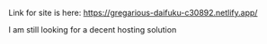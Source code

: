 Link for site is here: https://gregarious-daifuku-c30892.netlify.app/

I am still looking for a decent hosting solution
